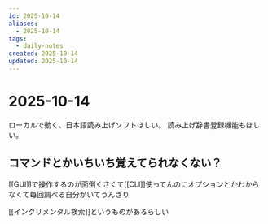```yaml
---
id: 2025-10-14
aliases:
  - 2025-10-14
tags:
  - daily-notes
created: 2025-10-14
updated: 2025-10-14
---
```

# 2025-10-14

ローカルで動く、日本語読み上げソフトほしい。
読み上げ辞書登録機能もほしい。


## コマンドとかいちいち覚えてられなくない？

[[GUI]]で操作するのが面倒くさくて[[CLI]]使ってんのにオプションとかわからなくて毎回調べる自分がいてうんざり

[[インクリメンタル検索]]というものがあるらしい
